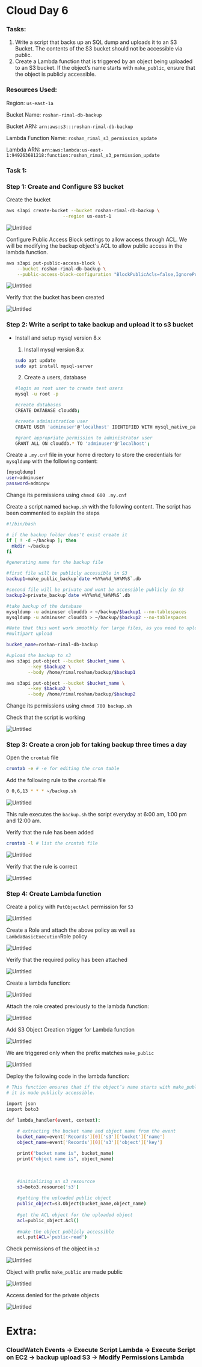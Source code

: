 # Cloud Day 6

### Tasks:

1. Write a script that backs up an SQL dump and uploads it to an S3 Bucket. The contents of the S3 bucket should not be accessible via public.
2. Create a Lambda function that is triggered by an object being uploaded to an S3 bucket. If the object’s name starts with `make_public`, ensure that the object is publicly accessible.

### Resources Used:

Region: `us-east-1a`

Bucket Name: `roshan-rimal-db-backup`

Bucket ARN: `arn:aws:s3:::roshan-rimal-db-backup` 

Lambda Function Name: `roshan_rimal_s3_permission_update`

Lambda ARN: `arn:aws:lambda:us-east-1:949263681218:function:roshan_rimal_s3_permission_update`

### Task 1:

### Step 1: Create and Configure S3 bucket

Create the bucket

```bash
aws s3api create-bucket --bucket roshan-rimal-db-backup \
                     --region us-east-1
```

![Untitled](images/Untitled.png)

Configure Public Access Block settings to allow access through ACL. We will be modifying the backup object's ACL to allow public access in the lambda function.

```bash
aws s3api put-public-access-block \
    --bucket roshan-rimal-db-backup \
    --public-access-block-configuration "BlockPublicAcls=false,IgnorePublicAcls=false,BlockPublicPolicy=true,RestrictPublicBuckets=true"
```

![Untitled](images/Untitled%201.png)

Verify that the bucket has been created

![Untitled](images/Untitled%202.png)

### Step 2: Write a script to take backup and upload it to s3 bucket

- Install and setup mysql version 8.x
    
    1. Install mysql version 8.x
    
    ```bash
    sudo apt update
    sudo apt install mysql-server
    ```
    
    2. Create a users, database
    
    ```bash
    #login as root user to create test users
    mysql -u root -p
    
    #create databases
    CREATE DATABASE clouddb;
    
    #create administration user
    CREATE USER 'adminuser'@'localhost' IDENTIFIED WITH mysql_native_password BY 'adminpw';
    
    #grant appropriate permission to administrator user
    GRANT ALL ON clouddb.* TO 'adminuser'@'localhost';
    ```
    

Create a `.my.cnf` file in your home directory to store the credentials for `mysqldump` with the following content:

```bash
[mysqldump]
user=adminuser
password=adminpw
```

Change its permissions using `chmod 600 .my.cnf`

Create a script named `backup.sh` with the following content. The script has been commented to explain the steps

```bash
#!/bin/bash

# if the backup folder does't exist create it
if [ ! -d ~/backup ]; then
  mkdir ~/backup
fi

#generating name for the backup file

#first file will be publicly accessible in S3
backup1=make_public_backup`date +%Y%m%d_%H%M%S`.db

#second file will be private and wont be accessible publicly in S3
backup2=private_backup`date +%Y%m%d_%H%M%S`.db

#take backup of the database
mysqldump -u adminuser clouddb > ~/backup/$backup1 --no-tablespaces
mysqldump -u adminuser clouddb > ~/backup/$backup2 --no-tablespaces

#Note that this wont work smoothly for large files, as you need to upload using
#multipart upload

bucket_name=roshan-rimal-db-backup

#upload the backup to s3
aws s3api put-object --bucket $bucket_name \
		--key $backup2 \
		--body /home/rimalroshan/backup/$backup1

aws s3api put-object --bucket $bucket_name \
		--key $backup2 \
		--body /home/rimalroshan/backup/$backup2
```

Change its permissions using `chmod 700 backup.sh`

Check that the script is working

![Untitled](images/Untitled%203.png)

### Step 3: Create a cron job for taking backup three times a day

Open the `crontab` file

```bash
crontab -e # -e for editing the cron table
```

Add the following rule to the `crontab` file

```bash
0 0,6,13 * * * ~/backup.sh
```

![Untitled](images/Untitled%204.png)

This rule executes the `backup.sh` the script everyday at 6:00 am, 1:00 pm and 12:00 am.

Verify that the rule has been added

```bash
crontab -l # list the crontab file
```

![Untitled](images/Untitled%205.png)

Verify that the rule is correct

![Untitled](images/Untitled%206.png)

### Step 4: Create Lambda function

Create a policy with `PutObjectAcl` permission for `S3` 

![Untitled](images/Untitled%207.png)

Create a Role and attach the above policy as well as `LambdaBasicExecution`Role policy

![Untitled](images/Untitled%208.png)

Verify that the required policy has been attached

![Untitled](images/Untitled%209.png)

Create a lambda function:

![Untitled](images/Untitled%2010.png)

Attach the role created previously to the lambda function:

![Untitled](images/Untitled%2011.png)

Add S3 Object Creation trigger for Lambda function

![Untitled](images/Untitled%2012.png)

We are triggered only when the prefix matches `make_public`

![Untitled](images/Untitled%2013.png)

Deploy the following code in the lambda function:

```bash
# This function ensures that if the object’s name starts with make_public,
# it is made publicly accessible.

import json
import boto3

def lambda_handler(event, context):

    # extracting the bucket name and object name from the event
    bucket_name=event['Records'][0]['s3']['bucket']['name']
    object_name=event['Records'][0]['s3']['object']['key']
    
    print("bucket name is", bucket_name)
    print("object name is", object_name)
    
    
    
    #initializing an s3 resourcce
    s3=boto3.resource('s3')
    
    #getting the uploaded public object
    public_object=s3.Object(bucket_name,object_name)
    
    #get the ACL object for the uploaded object
    acl=public_object.Acl()
    
    #make the object publicly accessible
    acl.put(ACL='public-read')

```

Check permissions of the object in `s3`

![Untitled](images/Untitled%2014.png)

Object with prefix `make_public` are made public

![Untitled](images/Untitled%2015.png)

Access denied for the private objects

![Untitled](images/Untitled%2016.png)

# Extra:

### CloudWatch Events → Execute Script Lambda → Execute Script on EC2 → backup upload S3 →  Modify Permissions Lambda